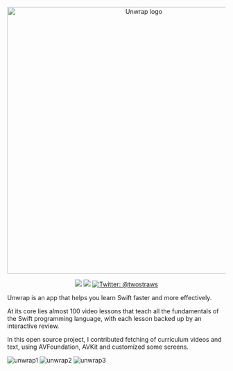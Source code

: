 
<p align="center">
    <img src="https://www.hackingwithswift.com/files/unwrap/logo.png" alt="Unwrap logo" width="614" maxHeight="171" />
</p>

<p align="center">
    <img src="https://img.shields.io/badge/iOS-12.0+-blue.svg" />
    <img src="https://img.shields.io/badge/Swift-5.0-brightgreen.svg" />
    <a href="https://twitter.com/twostraws">
        <img src="https://img.shields.io/badge/Contact-@twostraws-lightgrey.svg?style=flat" alt="Twitter: @twostraws" />
    </a>
</p>

Unwrap is an app that helps you learn Swift faster and more effectively.

At its core lies almost 100 video lessons that teach all the fundamentals of the Swift programming language, with each lesson backed up by an interactive review.

In this open source project, I contributed fetching of curriculum videos and text, using AVFoundation, AVKit and customized some screens.


![unwrap1](https://user-images.githubusercontent.com/31274880/85363451-d868c500-b4d5-11ea-941d-47633ac299cd.png)
![unwrap2](https://user-images.githubusercontent.com/31274880/85363458-dacb1f00-b4d5-11ea-81eb-974c4c44347b.png)
![unwrap3](https://user-images.githubusercontent.com/31274880/85363459-db63b580-b4d5-11ea-91f6-7ae17a92a034.png)
